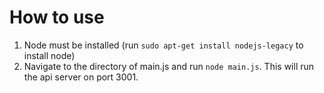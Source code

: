 # How to use
1. Node must be installed (run `sudo apt-get install nodejs-legacy` to install node)
2. Navigate to the directory of main.js and run `node main.js`. This will run the api server on port 3001.
